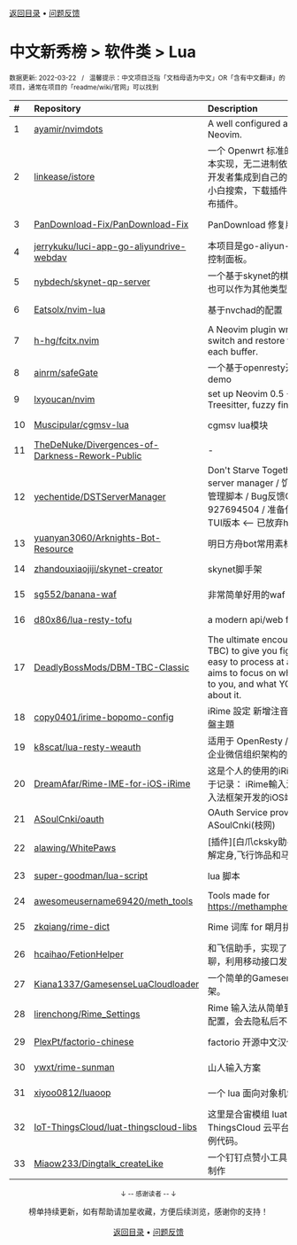 <a href="https://gitee.com/GrowingGit/GitHub-Chinese-Top-Charts#github中文排行榜">返回目录</a> • <a href="/content/docs/feedback.md">问题反馈</a>

# 中文新秀榜 > 软件类 > Lua
<sub>数据更新: 2022-03-22&nbsp;&nbsp;&nbsp;/&nbsp;&nbsp;&nbsp;温馨提示：中文项目泛指「文档母语为中文」OR「含有中文翻译」的项目，通常在项目的「readme/wiki/官网」可以找到</sub>

|#|Repository|Description|Stars|Updated|Created|
|:-|:-|:-|:-|:-|:-|
|1|[ayamir/nvimdots](https://github.com/ayamir/nvimdots)|A well configured and structured Neovim.|511|2022-03-21|2021-06-19|
|2|[linkease/istore](https://github.com/linkease/istore)|一个 Openwrt 标准的软件中心，纯脚本实现，无二进制依赖。支持其它固件开发者集成到自己的固件里面。更方便小白搜索，下载插件。更方便开发者发布插件。|159|2022-03-18|2021-08-24|
|3|[PanDownload-Fix/PanDownload-Fix](https://github.com/PanDownload-Fix/PanDownload-Fix)|PanDownload 修复版|67|2022-03-20|2021-09-03|
|4|[jerrykuku/luci-app-go-aliyundrive-webdav](https://github.com/jerrykuku/luci-app-go-aliyundrive-webdav)|本项目是go-aliyun-webdav 的Luci 控制面板。|42|2021-11-10|2021-10-08|
|5|[nybdech/skynet-qp-server](https://github.com/nybdech/skynet-qp-server)|一个基于skynet的棋牌游戏服务端，也可以作为其他类型的游戏服务端|27|2021-09-23|2021-09-15|
|6|[Eatsolx/nvim-lua](https://github.com/Eatsolx/nvim-lua)|基于nvchad的配置|22|2022-03-12|2021-10-02|
|7|[h-hg/fcitx.nvim](https://github.com/h-hg/fcitx.nvim)|A Neovim plugin writing in Lua to switch and restore fcitx state for each buffer.|20|2021-12-11|2021-09-19|
|8|[ainrm/safeGate](https://github.com/ainrm/safeGate)|一个基于openresty开发的安全网关demo|19|2022-03-03|2022-02-11|
|9|[lxyoucan/nvim](https://github.com/lxyoucan/nvim)|set up Neovim 0.5 +(LSP, Treesitter, fuzzy finder, etc)|18|2021-12-06|2021-09-16|
|10|[Muscipular/cgmsv-lua](https://github.com/Muscipular/cgmsv-lua)|cgmsv lua模块|14|2022-03-18|2021-06-30|
|11|[TheDeNuke/Divergences-of-Darkness-Rework-Public](https://github.com/TheDeNuke/Divergences-of-Darkness-Rework-Public)|-|14|2022-02-19|2021-06-19|
|12|[yechentide/DSTServerManager](https://github.com/yechentide/DSTServerManager)|Don't Starve Together dedicated server manager / 饥荒傻瓜式服务器管理脚本 / Bug反馈QQ群927694504 / 准备使用Go语言写个TUI版本 <-- 已放弃hh|13|2022-03-21|2021-11-27|
|13|[yuanyan3060/Arknights-Bot-Resource](https://github.com/yuanyan3060/Arknights-Bot-Resource)|明日方舟bot常用素材|11|2022-03-18|2021-11-28|
|14|[zhandouxiaojiji/skynet-creator](https://github.com/zhandouxiaojiji/skynet-creator)|skynet脚手架|9|2022-02-13|2022-01-22|
|15|[sg552/banana-waf](https://github.com/sg552/banana-waf)|非常简单好用的waf|9|2021-10-26|2021-10-26|
|16|[d80x86/lua-resty-tofu](https://github.com/d80x86/lua-resty-tofu)|a modern api/web framework|9|2022-03-15|2021-08-23|
|17|[DeadlyBossMods/DBM-TBC-Classic](https://github.com/DeadlyBossMods/DBM-TBC-Classic)|The ultimate encounter helper (for TBC) to give you fight info that's easy to process at a glance. DBM aims to focus on what's happening to you, and what YOU need to do about it.|9|2022-03-21|2021-04-01|
|18|[copy0401/irime-bopomo-config](https://github.com/copy0401/irime-bopomo-config)|iRime 設定 新增注音輸入法 及 注音鍵盤主題|8|2022-03-13|2021-09-20|
|19|[k8scat/lua-resty-weauth](https://github.com/k8scat/lua-resty-weauth)|适用于 OpenResty / ngx_lua 的基于企业微信组织架构的登录认证|8|2021-11-24|2021-08-08|
|20|[DreamAfar/Rime-IME-for-iOS-iRime](https://github.com/DreamAfar/Rime-IME-for-iOS-iRime)|这是个人的使用的iRime仓库，主要用于记录： iRime輸入法-   基于Rime输入法框架开发的iOS端Rime输入法|8|2022-03-04|2021-07-02|
|21|[ASoulCnki/oauth](https://github.com/ASoulCnki/oauth)|OAuth Service provide by ASoulCnki(枝网)|7|2021-12-30|2021-11-29|
|22|[alawing/WhitePaws](https://github.com/alawing/WhitePaws)|[插件][白爪cksky助手]熊猫一键,自动解定身,飞行饰品和马鞭,回能回蓝监控|6|2022-02-28|2021-09-14|
|23|[super-goodman/lua-script](https://github.com/super-goodman/lua-script)|lua 脚本|5|2022-03-19|2021-08-06|
|24|[awesomeusername69420/meth_tools](https://github.com/awesomeusername69420/meth_tools)|Tools made for https://methamphetamine.solutions/|5|2022-03-07|2021-06-07|
|25|[zkqiang/rime-dict](https://github.com/zkqiang/rime-dict)|Rime 词库 for 朙月拼音，700 万词条|5|2021-11-15|2021-06-03|
|26|[hcaihao/FetionHelper](https://github.com/hcaihao/FetionHelper)|和飞信助手，实现了发送消息/图片/群聊，利用移动接口发送短信等。|5|2021-12-13|2021-05-15|
|27|[Kiana1337/GamesenseLuaCloudloader](https://github.com/Kiana1337/GamesenseLuaCloudloader)|一个简单的Gamesense Lua云加载框架。|5|2021-11-18|2021-05-13|
|28|[lirenchong/Rime_Settings](https://github.com/lirenchong/Rime_Settings)|Rime 输入法从简单到复杂的一套自用配置，会去隐私后不定时更新|4|2022-02-07|2022-02-05|
|29|[PlexPt/factorio-chinese](https://github.com/PlexPt/factorio-chinese)|factorio 开源中文汉化语言包|4|2022-03-21|2022-01-14|
|30|[ywxt/rime-sunman](https://github.com/ywxt/rime-sunman)|山人输入方案|4|2021-10-07|2021-08-10|
|31|[xiyoo0812/luaoop](https://github.com/xiyoo0812/luaoop)|一个 lua 面向对象机制的实现。|4|2022-02-23|2021-04-22|
|32|[IoT-ThingsCloud/luat-thingscloud-libs](https://github.com/IoT-ThingsCloud/luat-thingscloud-libs)|这里是合宙模组 luat 方式接入 ThingsCloud 云平台的 lib 库，以及示例代码。|3|2022-01-09|2022-01-09|
|33|[Miaow233/Dingtalk_createLike](https://github.com/Miaow233/Dingtalk_createLike)|一个钉钉点赞小工具，使用FusionApp制作|3|2022-01-22|2021-09-05|

<div align="center">
    <p><sub>↓ -- 感谢读者 -- ↓</sub></p>
    榜单持续更新，如有帮助请加星收藏，方便后续浏览，感谢你的支持！
</div>

<br/>

<div align="center"><a href="https://gitee.com/GrowingGit/GitHub-Chinese-Top-Charts#github中文排行榜">返回目录</a> • <a href="/content/docs/feedback.md">问题反馈</a></div>

